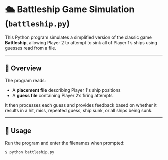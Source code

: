 # 🛳️ Battleship Game Simulation (`battleship.py`)

This Python program simulates a simplified version of the classic game **Battleship**, allowing Player 2 to attempt to sink all of Player 1’s ships using guesses read from a file.

---

## 📌 Overview

The program reads:
- A **placement file** describing Player 1's ship positions
- A **guess file** containing Player 2’s firing attempts

It then processes each guess and provides feedback based on whether it results in a hit, miss, repeated guess, ship sunk, or all ships being sunk.

---

## 🔧 Usage

Run the program and enter the filenames when prompted:

```bash
$ python battleship.py
